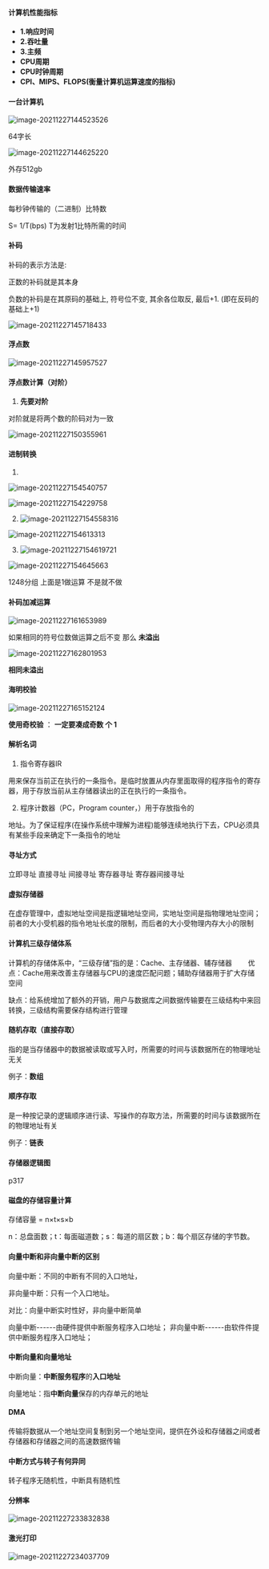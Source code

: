 #### **计算机性能指标**

- **1.响应时间**
- **2.吞吐量**
- **3.主频**
- **CPU周期**
- **CPU时钟周期**
- **CPI、MIPS、FLOPS(衡量计算机运算速度的指标)**

#### 一台计算机

![image-20211227144523526](Untitled.assets/image-20211227144523526-16405875245061.png)

64字长

![image-20211227144625220](Untitled.assets/image-20211227144625220-16405875861222.png)

外存512gb

#### **数据传输速率**



每秒钟传输的（二进制）比特数

 S= 1/T(bps) T为发射1比特所需的时间

#### 补码 

补码的表示方法是:

正数的补码就是其本身

负数的补码是在其原码的基础上, 符号位不变, 其余各位取反, 最后+1. (即在反码的基础上+1)

![image-20211227145718433](Untitled.assets/image-20211227145718433-16405882393293.png)

#### 浮点数

![image-20211227145957527](Untitled.assets/image-20211227145957527-16405883987224.png)

#### 浮点数计算（对阶）

1. **先要对阶**

对阶就是将两个数的阶码对为一致

![image-20211227150355961](Untitled.assets/image-20211227150355961-16405886367615.png)

#### 进制转换

1. 

![image-20211227154540757](Untitled.assets/image-20211227154540757-16405911415807.png)

![image-20211227154229758](Untitled.assets/image-20211227154229758-16405909511546.png)



2. ![image-20211227154558316](Untitled.assets/image-20211227154558316-16405911590158.png)

![image-20211227154613313](Untitled.assets/image-20211227154613313-16405911740949.png)

3. ![image-20211227154619721](Untitled.assets/image-20211227154619721-164059118039110.png)

![image-20211227154645663](Untitled.assets/image-20211227154645663-164059120641311.png)

1248分组     上面是1做运算  不是就不做

#### 补码加减运算

![image-20211227161653989](Untitled.assets/image-20211227161653989-164059301542112.png)

如果相同的符号位数做运算之后不变 那么 **未溢出**

![image-20211227162801953](Untitled.assets/image-20211227162801953-164059368302013.png)

**相同未溢出**

#### 海明校验

![image-20211227165152124](Untitled.assets/image-20211227165152124-164059511333814.png)

**使用奇校验**   ： **一定要凑成奇数 个 1**  

#### 解析名词

1. 指令寄存器IR

用来保存当前正在执行的一条指令。是临时放置从内存里面取得的程序指令的寄存器，用于存放当前从主存储器读出的正在执行的一条指令。



2. 程序计数器（PC，Program counter，）用于存放指令的

地址。为了保证程序(在操作系统中理解为进程)能够连续地执行下去，CPU必须具有某些手段来确定下一条指令的地址

#### 寻址方式

立即寻址   直接寻址   间接寻址   寄存器寻址  寄存器间接寻址

 

#### 虚拟存储器

在虚存管理中，虚拟地址空间是指逻辑地址空间，实地址空间是指物理地址空间；前者的大小受机器的指令地址长度的限制，而后者的大小受物理内存大小的限制

#### 计算机三级存储体系

计算机的存储体系中，“三级存储”指的是：Cache、主存储器、辅存储器
　　优点：Cache用来改善主存储器与CPU的速度匹配问题；辅助存储器用于扩大存储空间

​		缺点：给系统增加了额外的开销，用户与数据库之间数据传输要在三级结构中来回转换，三级结构需要保存结构进行管理

#### 随机存取（直接存取）

指的是当存储器中的数据被读取或写入时，所需要的时间与该数据所在的物理地址无关

例子：**数组**

#### 顺序存取

是一种按记录的逻辑顺序进行读、写操作的存取方法，所需要的时间与该数据所在的物理地址有关

例子：**链表**

#### 存储器逻辑图

p317  

#### 磁盘的存储容量计算

存储容量 = n×t×s×b

n：总盘面数；t：每面磁道数；s：每道的扇区数；b：每个扇区存储的字节数。

#### 向量中断和非向量中断的区别

向量中断：不同的中断有不同的入口地址，

非向量中断：只有一个入口地址。

对比：向量中断实时性好，非向量中断简单

向量中断------由硬件提供中断服务程序入口地址；
非向量中断------由软件件提供中断服务程序入口地址；

#### 中断向量和向量地址

中断向量：**中断服务程序**的**入口地址**

向量地址：指**中断向量**保存的内存单元的地址

#### DMA

传输将数据从一个地址空间复制到另一个地址空间，提供在外设和存储器之间或者存储器和存储器之间的高速数据传输

#### 中断方式与转子有何异同

转子程序无随机性，中断具有随机性

#### 分辨率

![image-20211227233832838](计组.assets/image-20211227233832838.png)

#### 激光打印

![image-20211227234037709](计组.assets/image-20211227234037709-16406196389471.png)
